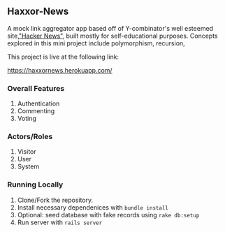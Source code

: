 ## Haxxor-News

A mock link aggregator app based off of Y-combinator's well esteemed site,<a href="https://news.ycombinator.com/">"Hacker News"</a>, built mostly for self-educational purposes. Concepts explored in this mini project include polymorphism, recursion,

This project is live at the following link:

https://haxxornews.herokuapp.com/

### Overall Features

1. Authentication
2. Commenting
3. Voting

### Actors/Roles

1. Visitor
2. User
3. System


### Running Locally

1. Clone/Fork the repository.
2. Install necessary dependenices with ```bundle install```
3. Optional: seed database with fake records using ```rake db:setup```
4. Run server with ```rails server```
